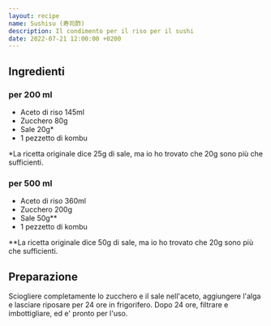```yaml
---
layout: recipe
name: Sushisu (寿司酢)
description: Il condimento per il riso per il sushi
date: 2022-07-21 12:00:00 +0200
---
```


## Ingredienti

### per 200 ml
- Aceto di riso 145ml
- Zucchero 80g
- Sale 20g*
- 1 pezzetto di kombu

*La ricetta originale dice 25g di sale, ma io ho trovato che 20g sono più che sufficienti.

### per 500 ml
- Aceto di riso 360ml
- Zucchero 200g
- Sale 50g**
- 1 pezzetto di kombu

**La ricetta originale dice 50g di sale, ma io ho trovato che 20g sono più che sufficienti.

## Preparazione

Sciogliere completamente lo zucchero e il sale nell'aceto, aggiungere l'alga e lasciare riposare per 24 ore in frigorifero. Dopo 24 ore, filtrare e imbottigliare, ed e' pronto per l'uso.
